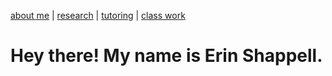 [about me](about.md)
 | [research](research.md)
 | [tutoring](tutoring.md)
 | [class work](classwork.md)

# Hey there! My name is Erin Shappell.
